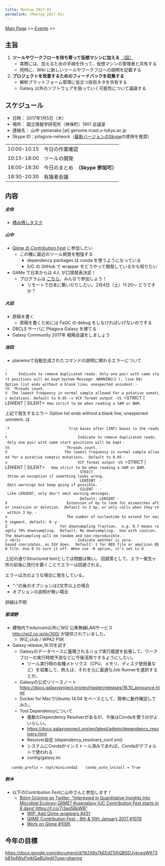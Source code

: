 ```yaml
---
title: Meetup 2017-01
permalink: /Meetup_2017-01/
---
```


[Main Page](/Main_Page "wikilink") &gt;&gt; [Events](/Events "wikilink") &gt;&gt;

主旨
----

1.  **ツールやワークフローを持ち寄って仮想マシンに加える** [（図）](http://www.pitagora-galaxy.org/_/rsrc/1416890873801/about/about_overview.png)
    -   実際には、加えるための手順を作って、仮想マシンの管理者と共有する
    -   同時に、Wiki に新しいツールやワークフローの説明を記載する
2.  **プロジェクトを改善するためのフィードバックを収集する**
    -   解析プラットフォーム管理に役立つ技術ネタを共有する
    -   Galaxy 以外のソフトウェアを扱っていく可能性について議論する

スケジュール
------------

-   日時： 2017年1月5日（木）
-   場所： 国立情報学研究所（神保町）1901 会議室
-   連絡先： 山中 yamanaka \[at\] genome.rcast.u-tokyo.ac.jp
-   Skype ID：pitagora-network（[最新バージョンのSkype](http://www.skype.com/ja/)の使用を推奨）

|             |                                    |
|-------------|------------------------------------|
| 10:00-10:15 | 今日の作業確認                     |
| 10:15-18:00 | ツールの開発                       |
| 18:00-18:30 | 今日のまとめ　**（Skype 参加可）** |
| 18:30-20:30 | 有識者会議                         |

内容
----

##### 全体

-   [積み残しタスク](/積み残しタスク "wikilink")

##### 山中

-   [Qiime の Contribution Fest](https://github.com/galaxyproject/tools-iuc/pull/431) に参加したい
    -   この機に最近のツール開発を勉強する
        -   dependency packages は conda を使うようになっている
        -   IUC の GitHub で wrapper をどうやって開発しているかも知りたい
-   GAMe で日本からは 4人 が口頭発表決定！
    -   プログラムは [こちら](https://www.embl-abr.org.au/game2017/conference/)。みんなで参加しよう！
        -   リモートで日本に繋いだりしたい。2月4日（土）11:20〜 どうですか？

##### 大田

-   原稿を書く
    -   原稿を書くためには FaQC の debug をしなければいけないのでする
-   DBCLS サーバに Pitagora Galaxy を建てる
-   Galaxy Community 2017年 戦略会議をしましょう

##### 池田

-   planemoで自動生成されたコマンドの説明に関わるエラーについて

`-t     Indicate to remove duplicated reads. Only one pair with same start positions will be kept`
`System Message: WARNING/2 (`<string>`, line 68)`
`Option list ends without a blank line; unexpected unindent.`
`-th `<INT>` Threads count. -V `<freq>` The lowest frequency in normal sample allowed for a putative somatic mutations. Default to 0.05 -v VCF format output -VS `<STRICT | LENIENT | SILENT>` How strict to be when reading a SAM or BAM.`

上記で発生するエラー Option list ends without a blank line; unexpected unindent. は

`-T `<INT>`                          Trim bases after [INT] bases in the reads`
`-t                                Indicate to remove duplicated reads.  Only one pair with same start positions will be kept`
`-th `<INT>`                         Threads count.`
`-V `<freq>`                         The lowest frequency in normal sample allowed for a putative somatic mutations.  Default to 0.05`
`-v                                VCF format output`
`-VS `<STRICT | LENIENT | SILENT>`   How strict to be when reading a SAM or BAM.`
`                                  STRICT   - throw an exception if something looks wrong.`
`                                  LENIENT  - Emit warnings but keep going if possible.`
`                                  SILENT   - Like LENIENT, only don't emit warning messages.`
`                                  Default: LENIENT`
`-X `<INT>`                          Extension of bp to look for mismatches after insersion or deletion.  Default to 3 bp, or only calls when they're within 3 bp.`
`-x `<INT>`                          The number of nucleotide to extend for each segment, default: 0`
`-y`
`-Z `<double>`                       For downsampling fraction.  e.g. 0.7 means roughly 70% downsampling.  Default: No downsampling.  Use with caution. The downsampling will be random and non-reproducible.`
`-z <0/1>                          Indicate wehther is zero-based cooridates, as IGV does.  Default: 1 for BED file or amplicon BED file. Use 0 to turn it off. When use -R option, it's set to 0`

上記の通りStructured textとしては問題は無い。 回避策として、エラー発生ヶ所の前後に改行を置くことでエラーは回避される。

エラーは次のような場合に発生している。

-   “-”の後のオプションは2文字以上の場合
-   オプションの説明が無い場合

詳細は不明

##### 那須野

-   建物内でeduroam以外にWi2 公衆無線LANサービス <http://wi2.co.jp/jp/300/> が提供されていました。
    -   Wi2_club / WPA2 PSK
-   Galaxy release_16.10を試す
    -   Galaxyのデータベースに蓄積されるジョブ実行履歴を拡張して、ワークフローの実行時間予測などに今後活用できるようにしたい。
        -   ツール実行時の各種メトリクス（CPU、メモリ、ディスク使用量など）を収集して、例えば、それを元に最適なJob Runnerを選択するとか。
    -   Galaxyの公式リリースノート <https://docs.galaxyproject.org/en/master/releases/16.10_announce.html>
    -   Docker for MacでUbuntu 14.04 をベースとして、簡単に動作確認してみた。
    -   Tool Dependencyについて
        -   複数のDependency Resolverがあるが、今後はCondaを使うのがよいらしい。
        -   <https://docs.galaxyproject.org/en/latest/admin/dependency_resolvers.html>
        -   Resolver設定 (dependency_resolvers_conf.xml)
        -   システムにCondaがインストール済みであれば、Condaがデフォルトで使われる
        -   config/galaxy.ini

`   conda_prefix = /opt/miniconda2`
`   conda_auto_install = True`

##### 鈴木

-   以下のContribution Festに山中さんと参加します！
    -   [Björn Grüning on Twitter: “Interested in Quantitative Insights Into Microbial Ecology-QIIME? \#usegalaxy IUC Contribution Fest starts in 8 days! <https://t.co/7j3ag5BpWB>”](https://twitter.com/bjoerngruening/status/815587040112902145)
        -   [WIP: Add Qiime wrappers \#431](https://github.com/galaxyproject/tools-iuc/pull/431)
        -   [QIIME Contribution Fest - 9th & 10th January 2017 \#1078](https://github.com/galaxyproject/tools-iuc/issues/1078)
        -   [Work on Qiime \#1095](https://github.com/galaxyproject/tools-iuc/pull/1095)

今年の目標
----------

<https://docs.google.com/document/d/162X8s7kEEdZ5i5QBSDJyknsgW673b81p4WuFmklQaBU/edit?usp=sharing>